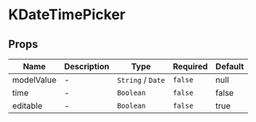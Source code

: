 # KDateTimePicker

## Props

<!-- @vuese:KDateTimePicker:props:start -->
|Name|Description|Type|Required|Default|
|---|---|---|---|---|
|modelValue|-|`String` /  `Date`|`false`|null|
|time|-|`Boolean`|`false`|false|
|editable|-|`Boolean`|`false`|true|

<!-- @vuese:KDateTimePicker:props:end -->


